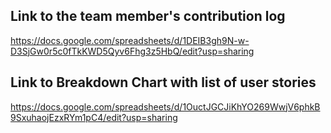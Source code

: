 ## Link to the team member's contribution log  
https://docs.google.com/spreadsheets/d/1DEIB3gh9N-w-D3SjGw0r5c0fTkKWD5Qyv6Fhg3z5HbQ/edit?usp=sharing

## Link to Breakdown Chart with list of user stories   
https://docs.google.com/spreadsheets/d/1OuctJGCJiKhYO269WwjV6phkB9SxuhaojEzxRYm1pC4/edit?usp=sharing 
